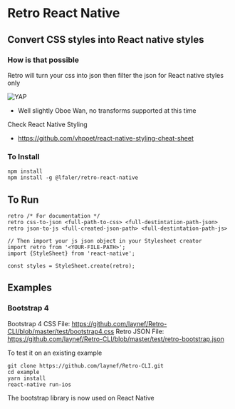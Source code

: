 # Retro React Native

## Convert CSS styles into React native styles

### How is that possible

Retro will turn your css into json then filter the json for React native styles only

![YAP](https://i.kym-cdn.com/entries/icons/original/000/023/967/obiwan.jpg)

- Well slightly Oboe Wan, no transforms supported at this time

Check React Native Styling
- https://github.com/vhpoet/react-native-styling-cheat-sheet

### To Install
```
npm install
npm install -g @lfaler/retro-react-native
```

## To Run
```
retro /* For documentation */
retro css-to-json <full-path-to-css> <full-destintation-path-json>
retro json-to-js <full-created-json-path> <full-destintation-path-js>

// Then import your js json object in your Stylesheet creator
import retro from '<YOUR-FILE-PATH>';
import {StyleSheet} from 'react-native';

const styles = StyleSheet.create(retro);

```

## Examples

### Bootstrap 4

Bootstrap 4 CSS File: https://github.com/laynef/Retro-CLI/blob/master/test/bootstrap4.css
Retro JSON File: https://github.com/laynef/Retro-CLI/blob/master/test/retro-bootstrap.json

To test it on an existing example
```
git clone https://github.com/laynef/Retro-CLI.git
cd example
yarn install
react-native run-ios
```

The bootstrap library is now used on React Native